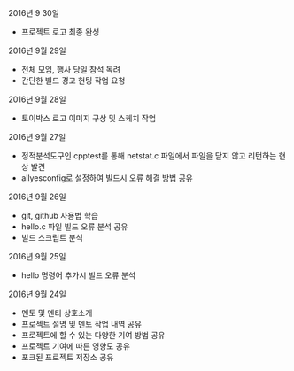 2016년 9 30일
- 프로젝트 로고 최종 완성

2016년 9월 29일
- 전체 모임, 행사 당일 참석 독려
- 간단한 빌드 경고 헌팅 작업 요청

2016년 9월 28일
- 토이박스 로고 이미지 구상 및 스케치 작업

2016년 9월 27일
- 정적분석도구인 cpptest를 통해 netstat.c 파일에서 파일을 닫지 않고 리턴하는 현상 발견
- allyesconfig로 설정하여 빌드시 오류 해결 방법 공유

2016년 9월 26일
- git, github 사용법 학습
- hello.c 파일 빌드 오류 분석 공유
- 빌드 스크립트 분석

2016년 9월 25일
- hello 명령어 추가시 빌드 오류 분석

2016년 9월 24일

- 멘토 및 멘티 상호소개
- 프로젝트 설명 및 멘토 작업 내역 공유
- 프로젝트에 할 수 있는 다양한 기여 방법 공유
- 프로젝트 기여에 따른 영향도 공유
- 포크된 프로젝트 저장소 공유
